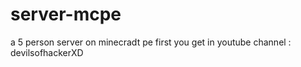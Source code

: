 # server-mcpe
a 5 person server on minecradt pe first you get in youtube channel : devilsofhackerXD
